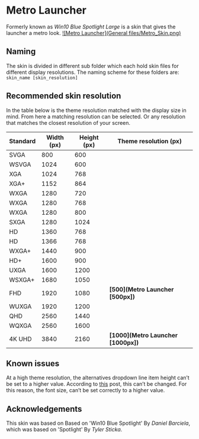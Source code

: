 Metro Launcher
==============
Formerly known as *Win10 Blue Spotlight Large* is a skin that gives the launcher a metro look. 
[![Metro Launcher](General files/Metro_Skin.png)](https://github.com/MrCrazyID/Launchy_Skins)

## Naming
The skin is divided in different sub folder which each hold skin files for different display resolutions. The naming scheme for these folders are: `skin_name [skin_resolution]`

## Recommended skin resolution
In the table below is the theme resolution matched with the display size in mind. From here a matching resolution can be selected. Or any resolution that matches the closest resolution of your screen.

| Standard | Width (px) | Height (px) | Theme resolution (px)               | 
|----------|------------|-------------|-------------------------------------| 
| SVGA     | 800        | 600         |                                     | 
| WSVGA    | 1024       | 600         |                                     | 
| XGA      | 1024       | 768         |                                     | 
| XGA+     | 1152       | 864         |                                     | 
| WXGA     | 1280       | 720         |                                     | 
| WXGA     | 1280       | 768         |                                     | 
| WXGA     | 1280       | 800         |                                     | 
| SXGA     | 1280       | 1024        |                                     | 
| HD       | 1360       | 768         |                                     | 
| HD       | 1366       | 768         |                                     | 
| WXGA+    | 1440       | 900         |                                     | 
| HD+      | 1600       | 900         |                                     | 
| UXGA     | 1600       | 1200        |                                     | 
| WSXGA+   | 1680       | 1050        |                                     | 
| FHD      | 1920       | 1080        | **[500](Metro Launcher [500px])**   |
| WUXGA    | 1920       | 1200        |                                     | 
| QHD      | 2560       | 1440        |                                     | 
| WQXGA    | 2560       | 1600        |                                     | 
| 4K UHD   | 3840       | 2160        | **[1000](Metro Launcher [1000px])** | 

## Known issues
At a high theme resolution, the alternatives dropdown line item height can’t be set to a higher value. According to [this](http://sourceforge.net/p/launchy/discussion/766268/thread/02f9b236/) post, this can’t be changed.
For this reason, the font size, can’t be set correctly to a higher value.

## Acknowledgements
This skin was based on Based on 'Win10 Blue Spotlight' By *Daniel Barciela*,  
which was based on 'Spotlight' By *Tyler Sticka*.
